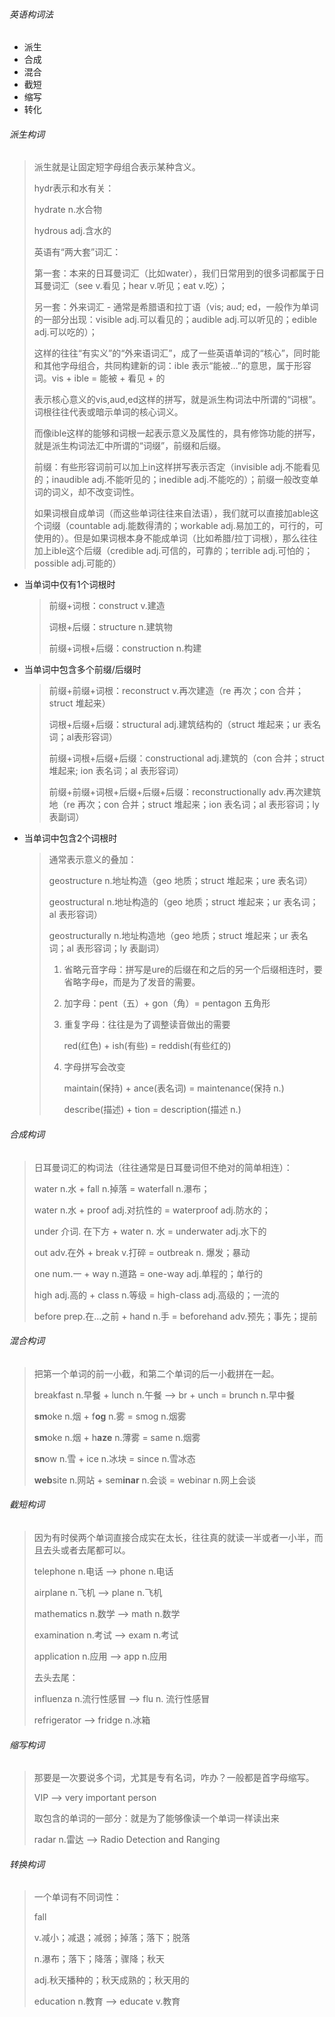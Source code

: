 ###### 英语构词法

- 派生
- 合成
- 混合
- 截短
- 缩写
- 转化

###### 派生构词

> 派生就是让固定短字母组合表示某种含义。
>
> hydr表示和水有关：
>
> hydrate n.水合物
>
> hydrous adj.含水的
>
> 英语有“两大套”词汇：
>
> 第一套：本来的日耳曼词汇（比如water），我们日常用到的很多词都属于日耳曼词汇（see v.看见；hear v.听见；eat v.吃）；
>
> 另一套：外来词汇 - 通常是希腊语和拉丁语（vis; aud; ed，一般作为单词的一部分出现：visible adj.可以看见的；audible adj.可以听见的；edible adj.可以吃的）；
>
> 这样的往往“有实义”的“外来语词汇”，成了一些英语单词的“核心”，同时能和其他字母组合，共同构建新的词：ible 表示“能被...”的意思，属于形容词。vis + ible = 能被 + 看见 + 的
>
> 表示核心意义的vis,aud,ed这样的拼写，就是派生构词法中所谓的“词根”。词根往往代表或暗示单词的核心词义。
>
> 而像ible这样的能够和词根一起表示意义及属性的，具有修饰功能的拼写，就是派生构词法汇中所谓的“词缀”，前缀和后缀。
>
> 前缀：有些形容词前可以加上in这样拼写表示否定（invisible adj.不能看见的；inaudible adj.不能听见的；inedible adj.不能吃的）；前缀一般改变单词的词义，却不改变词性。
>
> 如果词根自成单词（而这些单词往往来自法语），我们就可以直接加able这个词缀（countable adj.能数得清的；workable adj.易加工的，可行的，可使用的）。但是如果词根本身不能成单词（比如希腊/拉丁词根），那么往往加上ible这个后缀（credible adj.可信的，可靠的；terrible adj.可怕的；possible adj.可能的）

- 当单词中仅有1个词根时

  > 前缀+词根：construct v.建造
  >
  > 词根+后缀：structure n.建筑物
  >
  > 前缀+词根+后缀：construction n.构建

- 当单词中包含多个前缀/后缀时

  > 前缀+前缀+词根：reconstruct v.再次建造（re 再次；con 合并；struct 堆起来）
  >
  > 词根+后缀+后缀：structural adj.建筑结构的（struct 堆起来；ur 表名词；al表形容词）
  >
  > 前缀+词根+后缀+后缀：constructional adj.建筑的（con 合并；struct 堆起来; ion 表名词；al 表形容词）
  >
  > 前缀+前缀+词根+后缀+后缀+后缀：reconstructionally adv.再次建筑地（re 再次；con 合并；struct 堆起来；ion 表名词；al 表形容词；ly 表副词）

- 当单词中包含2个词根时

  > 通常表示意义的叠加：
  >
  > geostructure n.地址构造（geo 地质；struct 堆起来；ure 表名词）
  >
  > geostructural n.地址构造的（geo 地质；struct 堆起来；ur 表名词；al 表形容词）
  >
  > geostructurally n.地址构造地（geo 地质；struct 堆起来；ur 表名词；al 表形容词；ly 表副词）
  >
  > 1. 省略元音字母：拼写是ure的后缀在和之后的另一个后缀相连时，要省略字母e，而是为了发音的需要。
  >
  > 2. 加字母：pent（五）+ gon（角）= pentagon 五角形
  >
  > 3. 重复字母：往往是为了调整读音做出的需要
  >
  >    red(红色) + ish(有些) = reddish(有些红的)
  >
  > 4. 字母拼写会改变
  >
  >    maintain(保持) + ance(表名词) = maintenance(保持 n.)
  >
  >    describe(描述) + tion = description(描述 n.)

###### 合成构词

> 日耳曼词汇的构词法（往往通常是日耳曼词但不绝对的简单相连）：
>
> water n.水 + fall n.掉落 = waterfall n.瀑布；
>
> water n.水 + proof adj.对抗性的 = waterproof adj.防水的；
>
> under 介词. 在下方 + water n. 水 = underwater adj.水下的
>
> out adv.在外 + break v.打碎 = outbreak n. 爆发；暴动
>
> one num.一 + way n.道路 = one-way adj.单程的；单行的
>
> high adj.高的 + class n.等级 = high-class adj.高级的；一流的
>
> before prep.在...之前 + hand n.手 = beforehand adv.预先；事先；提前

###### 混合构词

> 把第一个单词的前一小截，和第二个单词的后一小截拼在一起。
>
> breakfast n.早餐 + lunch n.午餐 --> br + unch = brunch n.早中餐
>
> **sm**oke n.烟 + f**og** n.雾 = smog n.烟雾
>
> **sm**oke n.烟 + h**aze** n.薄雾 = same n.烟雾
>
> **sn**ow n.雪 + ice n.冰块 = since n.雪冰态
>
> **web**site n.网站 + sem**inar** n.会谈 = webinar n.网上会谈

###### 截短构词

> 因为有时侯两个单词直接合成实在太长，往往真的就读一半或者一小半，而且去头或者去尾都可以。
>
> telephone n.电话 --> phone n.电话
>
> airplane n.飞机 --> plane n.飞机
>
> mathematics n.数学 --> math n.数学
>
> examination n.考试 --> exam n.考试
>
> application n.应用 --> app n.应用
>
> 去头去尾：
>
> influenza n.流行性感冒 --> flu n. 流行性感冒
>
> refrigerator --> fridge n.冰箱

###### 缩写构词

> 那要是一次要说多个词，尤其是专有名词，咋办？一般都是首字母缩写。
>
> VIP --> very important person
>
> 取包含的单词的一部分：就是为了能够像读一个单词一样读出来
>
> radar n.雷达 --> Radio Detection and Ranging

###### 转换构词

> 一个单词有不同词性：
>
> fall 
>
> v.减小；减退；减弱；掉落；落下；脱落
>
> n.瀑布；落下；降落；骤降；秋天
>
> adj.秋天播种的；秋天成熟的；秋天用的
>
> education n.教育 --> educate v.教育